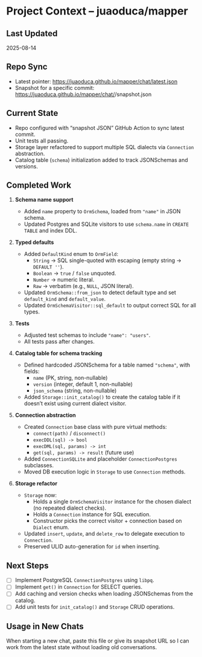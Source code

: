 # Project Context – juaoduca/mapper

## Last Updated
2025-08-14

## Repo Sync
- Latest pointer: https://juaoduca.github.io/mapper/chat/latest.json
- Snapshot for a specific commit: https://juaoduca.github.io/mapper/chat/<SHA>/snapshot.json

## Current State
- Repo configured with “snapshot JSON” GitHub Action to sync latest commit.
- Unit tests all passing.
- Storage layer refactored to support multiple SQL dialects via `Connection` abstraction.
- Catalog table (`schema`) initialization added to track JSONSchemas and versions.

## Completed Work
1. **Schema name support**
   - Added `name` property to `OrmSchema`, loaded from `"name"` in JSON schema.
   - Updated Postgres and SQLite visitors to use `schema.name` in `CREATE TABLE` and index DDL.

2. **Typed defaults**
   - Added `DefaultKind` enum to `OrmField`:
     - `String` → SQL single-quoted with escaping (empty string → `DEFAULT ''`).
     - `Boolean` → `true` / `false` unquoted.
     - `Number` → numeric literal.
     - `Raw` → verbatim (e.g., `NULL`, JSON literal).
   - Updated `OrmSchema::from_json` to detect default type and set `default_kind` and `default_value`.
   - Updated `OrmSchemaVisitor::sql_default` to output correct SQL for all types.

3. **Tests**
   - Adjusted test schemas to include `"name": "users"`.
   - All tests pass after changes.

4. **Catalog table for schema tracking**
   - Defined hardcoded JSONSchema for a table named `"schema"`, with fields:
     - `name` (PK, string, non-nullable)
     - `version` (integer, default 1, non-nullable)
     - `json_schema` (string, non-nullable)
   - Added `Storage::init_catalog()` to create the catalog table if it doesn’t exist using current dialect visitor.

5. **Connection abstraction**
   - Created `Connection` base class with pure virtual methods:
     - `connect(path)` / `disconnect()`
     - `execDDL(sql) -> bool`
     - `execDML(sql, params) -> int`
     - `get(sql, params) -> result` (future use)
   - Added `ConnectionSQLite` and placeholder `ConnectionPostgres` subclasses.
   - Moved DB execution logic in `Storage` to use `Connection` methods.

6. **Storage refactor**
   - `Storage` now:
     - Holds a single `OrmSchemaVisitor` instance for the chosen dialect (no repeated dialect checks).
     - Holds a `Connection` instance for SQL execution.
     - Constructor picks the correct visitor + connection based on `Dialect` enum.
   - Updated `insert`, `update`, and `delete_row` to delegate execution to `Connection`.
   - Preserved ULID auto-generation for `id` when inserting.

## Next Steps
- [ ] Implement PostgreSQL `ConnectionPostgres` using `libpq`.
- [ ] Implement `get()` in `Connection` for SELECT queries.
- [ ] Add caching and version checks when loading JSONSchemas from the catalog.
- [ ] Add unit tests for `init_catalog()` and `Storage` CRUD operations.

## Usage in New Chats
When starting a new chat, paste this file or give its snapshot URL so I can work from the latest state without loading old conversations.
